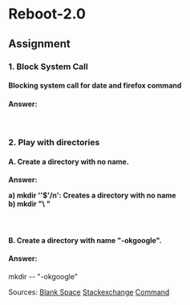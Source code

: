 # Reboot-2.0
<h2>Assignment</h2>
<h3>1. Block System Call </h3>
<h4>Blocking system call for date and firefox command</h4>
<h4>Answer:</h4>
<br>
<h3>2. Play with directories</h3>
<h4>A. Create a directory with no name.</h4>
<h4>Answer: <p>a) mkdir ''$'/n': Creates a directory with no name 
            <br>b) mkdir "\ "</h4></p>
<br>
<h4>B. Create a directory with name "-okgoogle".</h4>
<h4>Answer:</h4>
<p> mkdir -- "-okgoogle"</p>
Sources:
<a href="https://www.linuxquestions.org/questions/red-hat-31/what-is-the-linux-command-line-character-for-a-blank-space-457048/" > Blank Space</a>
<a href="https://unix.stackexchange.com/questions/241228/creating-directory-with-space-in-name">Stackexchange</a>
<a href="https://tldp.org/LDP/abs/html/system.html">Command</a>
